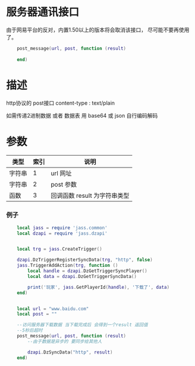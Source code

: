 # 服务器通讯接口

由于网易平台的反对，内置1.50以上的版本将会取消该接口， 尽可能不要再使用了。


```lua
    post_message(url, post, function (result)
    
    end)
```

# 描述
http协议的 post接口 content-type : text/plain

如需传递2进制数据 或者 数据表 用 base64 或 json 自行编码解码

# 参数
类型|索引|说明
--|--|--
字符串|1| url 网址
字符串|2| post 参数
函数|3| 回调函数 result 为字符串类型





### 例子

```lua
    local jass = require 'jass.common'
    local dzapi = require 'jass.dzapi'


    local trg = jass.CreateTrigger()

    dzapi.DzTriggerRegisterSyncData(trg, "http", false)
    jass.TriggerAddAction(trg, function ()
        local handle = dzapi.DzGetTriggerSyncPlayer()
        local data = dzapi.DzGetTriggerSyncData()

        print('玩家', jass.GetPlayerId(handle), '下载了', data)
    end)


    local url = "www.baidu.com"
    local post = ""

    --访问服务器下载数据 当下载完成后 会得到一个result 返回值
    --5秒后超时 
    post_message(url, post, function (result)
        --由于数据是异步的 要同步给其他人 

        dzapi.DzSyncData("http", result)
    end)

    

```